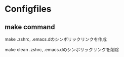 # Configfiles

## make command
  make
  .zshrc, .emacs.dのシンボリックリンクを作成

  make clean
  .zshrc, .emacs.dのシンボリックリンクを削除
